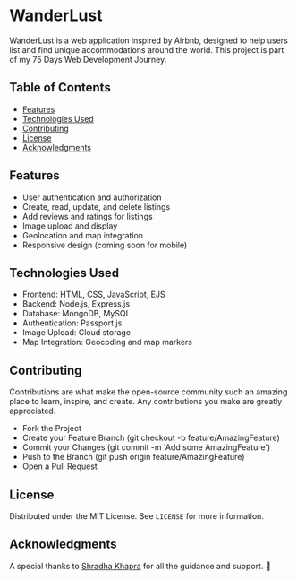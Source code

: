 # WanderLust

WanderLust is a web application inspired by Airbnb, designed to help users list and find unique accommodations around the world. This project is part of my 75 Days Web Development Journey.

## Table of Contents

- [Features](#features)
- [Technologies Used](#technologies-used)
- [Contributing](#contributing)
- [License](#license)
- [Acknowledgments](#acknowledgments)

## Features

- User authentication and authorization
- Create, read, update, and delete listings
- Add reviews and ratings for listings
- Image upload and display
- Geolocation and map integration
- Responsive design (coming soon for mobile)

## Technologies Used

- Frontend: HTML, CSS, JavaScript, EJS
- Backend: Node.js, Express.js
- Database: MongoDB, MySQL
- Authentication: Passport.js
- Image Upload: Cloud storage
- Map Integration: Geocoding and map markers

## Contributing

Contributions are what make the open-source community such an amazing place to learn, inspire, and create. Any contributions you make are greatly appreciated.

- Fork the Project
- Create your Feature Branch (git checkout -b feature/AmazingFeature)
- Commit your Changes (git commit -m 'Add some AmazingFeature')
- Push to the Branch (git push origin feature/AmazingFeature)
- Open a Pull Request

## License

Distributed under the MIT License. See `LICENSE` for more information.

## Acknowledgments

A special thanks to [Shradha Khapra](https://www.linkedin.com/in/shradha-khapra/) for all the guidance and support. 🙏
